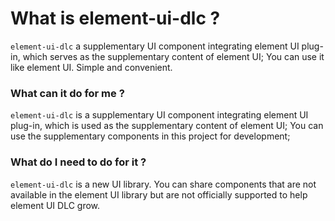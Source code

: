 # What is element-ui-dlc ?

`element-ui-dlc` a supplementary UI component integrating element UI plug-in, which serves as the supplementary content of element UI; You can use it like element UI. Simple and convenient.

### What can it do for me ?

`element-ui-dlc` is a supplementary UI component integrating element UI plug-in, which is used as the supplementary content of element UI; You can use the supplementary components in this project for development;

### What do I need to do for it ?

`element-ui-dlc` is a new UI library. You can share components that are not available in the element UI library but are not officially supported to help element UI DLC grow.